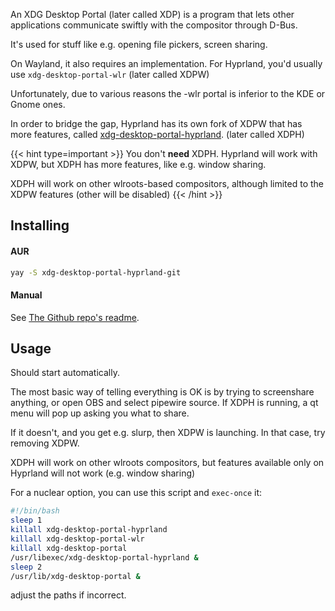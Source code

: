 An XDG Desktop Portal (later called XDP) is a program that lets other
applications communicate swiftly with the compositor through D-Bus.

It's used for stuff like e.g. opening file pickers, screen sharing.

On Wayland, it also requires an implementation. For Hyprland,
you'd usually use `xdg-desktop-portal-wlr` (later called XDPW)

Unfortunately, due to various reasons the -wlr portal is inferior
to the KDE or Gnome ones.

In order to bridge the gap, Hyprland has its own fork of XDPW that
has more features, called [xdg-desktop-portal-hyprland](https://github.com/hyprwm/xdg-desktop-portal-hyprland).
(later called XDPH)

{{< hint type=important >}}
You don't **need** XDPH. Hyprland will work with XDPW, but XDPH has more features, like e.g.
window sharing.

XDPH will work on other wlroots-based compositors, although limited to the XDPW features (other
will be disabled)
{{< /hint >}}

## Installing

#### AUR
```sh
yay -S xdg-desktop-portal-hyprland-git
```

#### Manual
See [The Github repo's readme](https://github.com/hyprwm/xdg-desktop-portal-hyprland).


## Usage

Should start automatically.

The most basic way of telling everything is OK is by trying to screenshare anything, or
open OBS and select pipewire source. If XDPH is running, a qt menu will pop up asking you
what to share.

If it doesn't, and you get e.g. slurp, then XDPW is launching. In that case, try removing XDPW.

XDPH will work on other wlroots compositors, but features available only on Hyprland will not work
(e.g. window sharing)

For a nuclear option, you can use this script and `exec-once` it:
```sh
#!/bin/bash
sleep 1
killall xdg-desktop-portal-hyprland
killall xdg-desktop-portal-wlr
killall xdg-desktop-portal
/usr/libexec/xdg-desktop-portal-hyprland &
sleep 2
/usr/lib/xdg-desktop-portal &
```
adjust the paths if incorrect.
